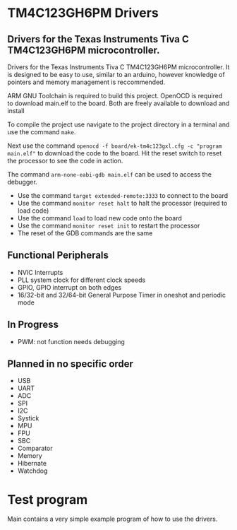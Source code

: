 # TM4C123GH6PM Drivers
## Drivers for the Texas Instruments Tiva C TM4C123GH6PM microcontroller.

Drivers for the Texas Instruments Tiva C TM4C123GH6PM 
microcontroller. It is designed to be easy to use, similar to an arduino,
however knowledge of pointers and memory management is reccommended.

ARM GNU Toolchain is required to build this project. OpenOCD is required to 
download main.elf to the board. Both are freely available to download and install

To compile the project use navigate to the project directory in a terminal and
use the command `make`.

Next use the command `openocd -f board/ek-tm4c123gxl.cfg -c "program main.elf"`
to download the code to the board. Hit the reset switch to reset the processor to
see the code in action.

The command `arm-none-eabi-gdb main.elf` can be used to access the debugger. 
* Use the command `target extended-remote:3333` to connect to the board
* Use the command `monitor reset halt` to halt the processor (required to load code)
* Use the command `load` to load new code onto the board
* Use the command `monitor reset init` to restart the processor
* The reset of the GDB commands are the same

## Functional Peripherals
* NVIC Interrupts
* PLL system clock for different clock speeds
* GPIO, GPIO interrupt on both edges
* 16/32-bit and 32/64-bit General Purpose Timer in oneshot and periodic mode

## In Progress
* PWM: not function needs debugging

## Planned in no specific order
* USB
* UART
* ADC
* SPI
* I2C
* Systick
* MPU
* FPU
* SBC
* Comparator
* Memory
* Hibernate
* Watchdog

# Test program

Main contains a very simple example program of how to use the drivers.


